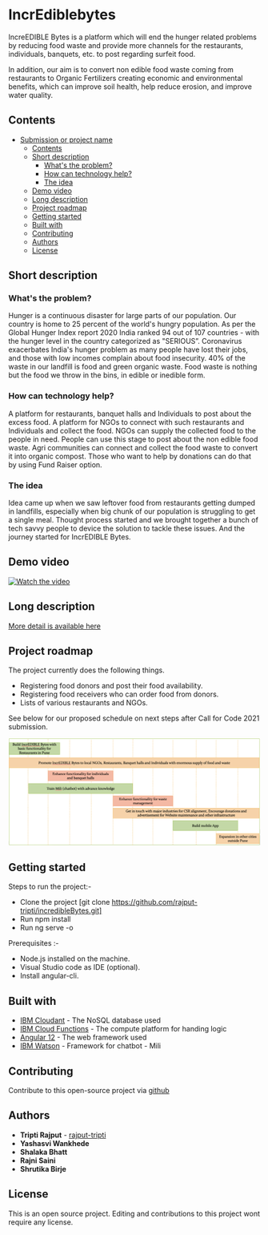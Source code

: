# IncrEdiblebytes

IncreEDIBLE Bytes is a platform which will end the hunger related problems by reducing food waste and provide more channels for the restaurants, individuals, banquets, etc. to post regarding surfeit food.  

In addition, our aim is to convert non edible food waste coming from restaurants to Organic Fertilizers creating economic and environmental benefits, which can improve soil health, help reduce erosion, and improve water quality.

## Contents

- [Submission or project name](#submission-or-project-name)
  - [Contents](#contents)
  - [Short description](#short-description)
    - [What's the problem?](#whats-the-problem)
    - [How can technology help?](#how-can-technology-help)
    - [The idea](#the-idea)
  - [Demo video](#demo-video)
  - [Long description](#long-description)
  - [Project roadmap](#project-roadmap)
  - [Getting started](#getting-started)
  - [Built with](#built-with)
  - [Contributing](#contributing)
  - [Authors](#authors)
  - [License](#license)

## Short description

### What's the problem?

Hunger is a continuous disaster for large parts of our population. Our country is home to 25 percent of the world's hungry population. As per the Global Hunger Index report 2020 India ranked 94 out of 107 countries - with the hunger level in the country categorized as "SERIOUS”. Coronavirus exacerbates India's hunger problem as many people have lost their jobs, and those with low incomes complain about food insecurity.
40% of the waste in our landfill is food and green organic waste. Food waste is nothing but the food we throw in the bins, in edible or inedible form.

### How can technology help?

A platform for restaurants, banquet halls and Individuals to post about the excess food. A platform for NGOs to connect with such restaurants and Individuals and collect the food. NGOs can supply the collected food to the people in need. People can use this stage to post about the non edible food waste. Agri communities can connect and collect the food waste to convert it into organic compost. Those who want to help by donations can do that by using Fund Raiser option.


### The idea

Idea came up when we saw leftover food from restaurants getting dumped in landfills, especially when big chunk of our population is struggling to get a single meal. Thought process started and we brought together a bunch of tech savvy people to device the solution to tackle these issues. And the journey started for IncrEDIBLE Bytes. 

## Demo video

[![Watch the video](https://github.com/Call-for-Code/Liquid-Prep/blob/master/images/readme/IBM-interview-video-image.png)](https://youtu.be/vOgCOoy_Bx0)


## Long description

[More detail is available here](./Description.md)

## Project roadmap

The project currently does the following things.

- Registering food donors and post their food availability.
- Registering food receivers who can order food from donors.
- Lists of various restaurants and NGOs.

See below for our proposed schedule on next steps after Call for Code 2021 submission.

![Roadmap](./roadmap.jpeg)

## Getting started

Steps to run the project:-

- Clone the project [git clone https://github.com/rajput-tripti/incredibleBytes.git]
- Run npm install
- Run ng serve -o

Prerequisites :-
- Node.js installed on the machine.
- Visual Studio code as IDE (optional).
- Install angular-cli.

## Built with

- [IBM Cloudant](https://cloud.ibm.com/catalog?search=cloudant#search_results) - The NoSQL database used
- [IBM Cloud Functions](https://cloud.ibm.com/catalog?search=cloud%20functions#search_results) - The compute platform for handing logic
- [Angular 12](https://angular.io/) - The web framework used
- [IBM Watson](https://www.ibm.com/in-en/watson) - Framework for chatbot - Mili

## Contributing

Contribute to this open-source project via [github](https://github.com/rajput-tripti/incredibleBytes)

## Authors

- **Tripti Rajput** - [rajput-tripti](https://github.com/rajput-tripti/)
- **Yashasvi Wankhede** 
- **Shalaka Bhatt** 
- **Rajni Saini**
- **Shrutika Birje**

## License

This is an open source project. Editing and contributions to this project wont require any license. 
